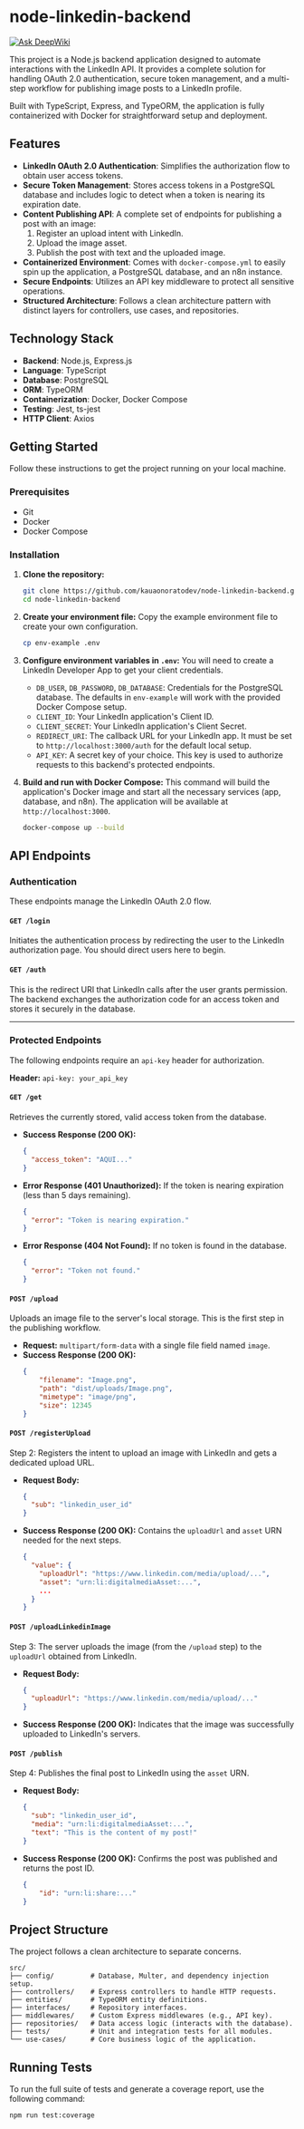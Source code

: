 # node-linkedin-backend
[![Ask DeepWiki](https://devin.ai/assets/askdeepwiki.png)](https://deepwiki.com/KauaOnoratoDev/node-linkedin-backend)

This project is a Node.js backend application designed to automate interactions with the LinkedIn API. It provides a complete solution for handling OAuth 2.0 authentication, secure token management, and a multi-step workflow for publishing image posts to a LinkedIn profile.

Built with TypeScript, Express, and TypeORM, the application is fully containerized with Docker for straightforward setup and deployment.

## Features

*   **LinkedIn OAuth 2.0 Authentication**: Simplifies the authorization flow to obtain user access tokens.
*   **Secure Token Management**: Stores access tokens in a PostgreSQL database and includes logic to detect when a token is nearing its expiration date.
*   **Content Publishing API**: A complete set of endpoints for publishing a post with an image:
    1.  Register an upload intent with LinkedIn.
    2.  Upload the image asset.
    3.  Publish the post with text and the uploaded image.
*   **Containerized Environment**: Comes with `docker-compose.yml` to easily spin up the application, a PostgreSQL database, and an n8n instance.
*   **Secure Endpoints**: Utilizes an API key middleware to protect all sensitive operations.
*   **Structured Architecture**: Follows a clean architecture pattern with distinct layers for controllers, use cases, and repositories.

## Technology Stack

*   **Backend**: Node.js, Express.js
*   **Language**: TypeScript
*   **Database**: PostgreSQL
*   **ORM**: TypeORM
*   **Containerization**: Docker, Docker Compose
*   **Testing**: Jest, ts-jest
*   **HTTP Client**: Axios

## Getting Started

Follow these instructions to get the project running on your local machine.

### Prerequisites

*   Git
*   Docker
*   Docker Compose

### Installation

1.  **Clone the repository:**
    ```sh
    git clone https://github.com/kauaonoratodev/node-linkedin-backend.git
    cd node-linkedin-backend
    ```

2.  **Create your environment file:**
    Copy the example environment file to create your own configuration.
    ```sh
    cp env-example .env
    ```

3.  **Configure environment variables in `.env`:**
    You will need to create a LinkedIn Developer App to get your client credentials.

    *   `DB_USER`, `DB_PASSWORD`, `DB_DATABASE`: Credentials for the PostgreSQL database. The defaults in `env-example` will work with the provided Docker Compose setup.
    *   `CLIENT_ID`: Your LinkedIn application's Client ID.
    *   `CLIENT_SECRET`: Your LinkedIn application's Client Secret.
    *   `REDIRECT_URI`: The callback URL for your LinkedIn app. It must be set to `http://localhost:3000/auth` for the default local setup.
    *   `API_KEY`: A secret key of your choice. This key is used to authorize requests to this backend's protected endpoints.

4.  **Build and run with Docker Compose:**
    This command will build the application's Docker image and start all the necessary services (app, database, and n8n). The application will be available at `http://localhost:3000`.

    ```sh
    docker-compose up --build
    ```

## API Endpoints

### Authentication

These endpoints manage the LinkedIn OAuth 2.0 flow.

#### `GET /login`
Initiates the authentication process by redirecting the user to the LinkedIn authorization page. You should direct users here to begin.

#### `GET /auth`
This is the redirect URI that LinkedIn calls after the user grants permission. The backend exchanges the authorization code for an access token and stores it securely in the database.

---

### Protected Endpoints
The following endpoints require an `api-key` header for authorization.

**Header:** `api-key: your_api_key`

#### `GET /get`
Retrieves the currently stored, valid access token from the database.
*   **Success Response (200 OK):**
    ```json
    {
      "access_token": "AQUI..."
    }
    ```
*   **Error Response (401 Unauthorized):**
    If the token is nearing expiration (less than 5 days remaining).
    ```json
    {
      "error": "Token is nearing expiration."
    }
    ```
*   **Error Response (404 Not Found):**
    If no token is found in the database.
    ```json
    {
      "error": "Token not found."
    }
    ```

#### `POST /upload`
Uploads an image file to the server's local storage. This is the first step in the publishing workflow.
*   **Request:** `multipart/form-data` with a single file field named `image`.
*   **Success Response (200 OK):**
    ```json
    {
        "filename": "Image.png",
        "path": "dist/uploads/Image.png",
        "mimetype": "image/png",
        "size": 12345
    }
    ```

#### `POST /registerUpload`
Step 2: Registers the intent to upload an image with LinkedIn and gets a dedicated upload URL.
*   **Request Body:**
    ```json
    {
      "sub": "linkedin_user_id"
    }
    ```
*   **Success Response (200 OK):**
    Contains the `uploadUrl` and `asset` URN needed for the next steps.
    ```json
    {
      "value": {
        "uploadUrl": "https://www.linkedin.com/media/upload/...",
        "asset": "urn:li:digitalmediaAsset:...",
        ...
      }
    }
    ```

#### `POST /uploadLinkedinImage`
Step 3: The server uploads the image (from the `/upload` step) to the `uploadUrl` obtained from LinkedIn.
*   **Request Body:**
    ```json
    {
      "uploadUrl": "https://www.linkedin.com/media/upload/..."
    }
    ```
*   **Success Response (200 OK):**
    Indicates that the image was successfully uploaded to LinkedIn's servers.

#### `POST /publish`
Step 4: Publishes the final post to LinkedIn using the `asset` URN.
*   **Request Body:**
    ```json
    {
      "sub": "linkedin_user_id",
      "media": "urn:li:digitalmediaAsset:...",
      "text": "This is the content of my post!"
    }
    ```
*   **Success Response (200 OK):**
    Confirms the post was published and returns the post ID.
    ```json
    {
        "id": "urn:li:share:..."
    }
    ```

## Project Structure

The project follows a clean architecture to separate concerns.

```
src/
├── config/         # Database, Multer, and dependency injection setup.
├── controllers/    # Express controllers to handle HTTP requests.
├── entities/       # TypeORM entity definitions.
├── interfaces/     # Repository interfaces.
├── middlewares/    # Custom Express middlewares (e.g., API key).
├── repositories/   # Data access logic (interacts with the database).
├── tests/          # Unit and integration tests for all modules.
└── use-cases/      # Core business logic of the application.
```

## Running Tests

To run the full suite of tests and generate a coverage report, use the following command:

```sh
npm run test:coverage
